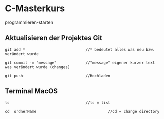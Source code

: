 # C-Masterkurs
programmieren-starten


## Aktualisieren der Projektes Git
```
git add *                           //* bedeutet alles was neu bzw. verändert wurde
```

```
git commit -m "message"             //"message" eigener kurzer text was verändert wurde (changes)
```

```
git push                            //Hochladen
```



## Terminal MacOS
```
ls                                  //ls = list
```

```
cd  ordnerName                                //cd = change directory
```
